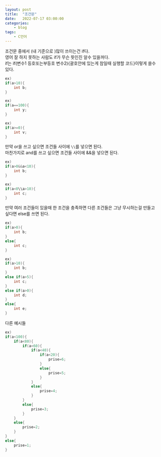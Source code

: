 ```yaml
---
layout: post
title:	"조건문"
date:	2022-07-17 03:00:00
categories:
    - blog
tags:
    - C언어
---
```


조건문 중에서 (내 기준으로 )많이 쓰이는건 if다.  
영어 잘 하지 못하는 사람도 if가 무슨 뜻인진 알수 있을꺼다.  
if는 if(변수1 등호또는부등호 변수2){괄호안에 있는게 참일때 실행할 코드}이렇게 쓸수 있다.

```c
ex)
if(a>10){
    int b;
}

ex)
if(a==100){
    int y;
}

ex)
if(a>=0){
    int v;
}
```

만약 or을 쓰고 싶으면 조건들 사이에 `\\`를 넣으면 된다.  
마찬가지로 and를 쓰고 싶으면 조건들 사이에 &&을 넣으면 된다.

```c
ex)
if(a>0&&a<10){
    int b;
}

ex)
if(a<0\\a>10){
    int c;
}
```

만약 여러 조건들이 있을때 한 조건을 충족하면 다른 조건들은 그냥 무시하는걸 만들고 싶다면 else를 쓰면 된다.

```c
ex)
if(a>0){
    int b;
}
else{
    int c;
}

ex)
if(a>10){
    int b;
}
else if(a>5){
    int c;
}
else if(a>0){
    int d;
}
else{
    int e;
}
```



다른 예시들
```c
ex)
if(a<100){
    if(a<80){
        if(a<60){
            if(a<40){
                if(a<20){
                    prise=6;
                }
                else{
                    prise=5;
                }
            }
            else{
                prise=4;
            }
        }
        else{
            prise=3;
        }
    }
    else{
        prise=2;
    }
}
else{
    prise=1;
}

